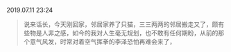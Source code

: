 2019.07.11 23:24
> 说来话长，今天刚回家，邻居家养了只猫，三三两两的邻居搬走又了，颇有些物是人非之感，如今的我对人生毫无规划，也不敢有任何期盼，从前的那个意气风发，时常对着空气挥拳的李泽恐怕再难会来了，
